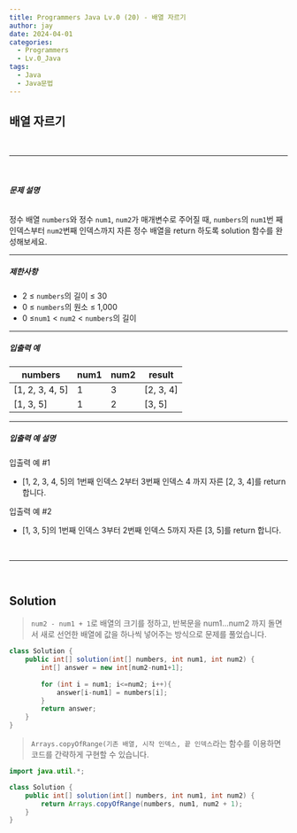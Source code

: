 ```yaml
---
title: Programmers Java Lv.0 (20) - 배열 자르기
author: jay
date: 2024-04-01
categories:
  - Programmers
  - Lv.0_Java
tags:
  - Java
  - Java문법
---
```

## **배열 자르기**

<br />

---

<br/>

###### **문제 설명**

정수 배열 `numbers`와 정수 `num1`, `num2`가 매개변수로 주어질 때, `numbers`의 `num1`번 째 인덱스부터 `num2`번째 인덱스까지 자른 정수 배열을 return 하도록 solution 함수를 완성해보세요.

---

##### **제한사항**

- 2 ≤ `numbers`의 길이 ≤ 30
- 0 ≤ `numbers`의 원소 ≤ 1,000
- 0 ≤`num1` < `num2` < `numbers`의 길이

---

##### **입출력 예**

|numbers|num1|num2|result|
|---|---|---|---|
|[1, 2, 3, 4, 5]|1|3|[2, 3, 4]|
|[1, 3, 5]|1|2|[3, 5]|

---

##### **입출력 예 설명**

입출력 예 #1

- [1, 2, 3, 4, 5]의 1번째 인덱스 2부터 3번째 인덱스 4 까지 자른 [2, 3, 4]를 return 합니다.

입출력 예 #2

- [1, 3, 5]의 1번째 인덱스 3부터 2번째 인덱스 5까지 자른 [3, 5]를 return 합니다.

<br />

---

<br/>

## **Solution**

> `num2 - num1 + 1`로 배열의 크기를 정하고, 반복문을 num1...num2 까지 돌면서 새로 선언한 배열에 값을 하나씩 넣어주는 방식으로 문제를 풀었습니다.

```java
class Solution {
    public int[] solution(int[] numbers, int num1, int num2) {
        int[] answer = new int[num2-num1+1];
        
        for (int i = num1; i<=num2; i++){
            answer[i-num1] = numbers[i];
        }
        return answer;
    }
}
```

> `Arrays.copyOfRange(기존 배열, 시작 인덱스, 끝 인덱스`라는 함수를 이용하면 코드를 간략하게 구현할 수 있습니다.

```java
import java.util.*;

class Solution {
    public int[] solution(int[] numbers, int num1, int num2) {
        return Arrays.copyOfRange(numbers, num1, num2 + 1);
    }
}
```